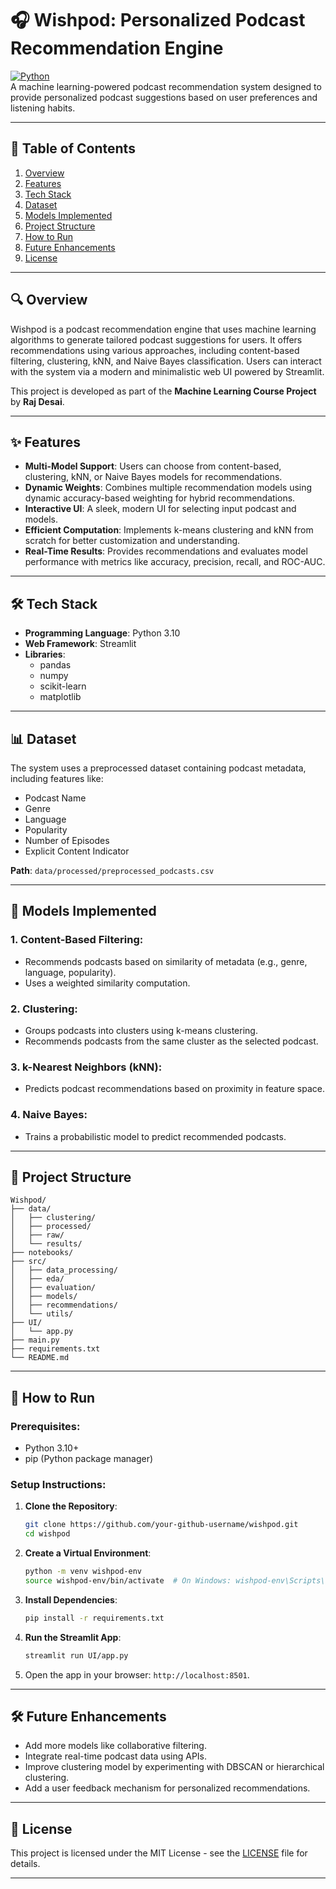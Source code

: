 # 🎧 Wishpod: Personalized Podcast Recommendation Engine

[![Python](https://img.shields.io/badge/Python-3.12-blue.svg)](https://www.python.org/)  
A machine learning-powered podcast recommendation system designed to provide personalized podcast suggestions based on user preferences and listening habits.

---

## 📖 Table of Contents

1. [Overview](#-overview)  
2. [Features](#-features)  
3. [Tech Stack](#-tech-stack)  
4. [Dataset](#-dataset)  
5. [Models Implemented](#-models-implemented)  
6. [Project Structure](#-project-structure)  
7. [How to Run](#-how-to-run)
8. [Future Enhancements](#-future-enhancements) 
9. [License](#-license)  

---

## 🔍 Overview

Wishpod is a podcast recommendation engine that uses machine learning algorithms to generate tailored podcast suggestions for users. It offers recommendations using various approaches, including content-based filtering, clustering, kNN, and Naive Bayes classification. Users can interact with the system via a modern and minimalistic web UI powered by Streamlit.

This project is developed as part of the **Machine Learning Course Project** by **Raj Desai**.

---

## ✨ Features

- **Multi-Model Support**: Users can choose from content-based, clustering, kNN, or Naive Bayes models for recommendations.
- **Dynamic Weights**: Combines multiple recommendation models using dynamic accuracy-based weighting for hybrid recommendations.
- **Interactive UI**: A sleek, modern UI for selecting input podcast and models.
- **Efficient Computation**: Implements k-means clustering and kNN from scratch for better customization and understanding.
- **Real-Time Results**: Provides recommendations and evaluates model performance with metrics like accuracy, precision, recall, and ROC-AUC.

---

## 🛠 Tech Stack

- **Programming Language**: Python 3.10
- **Web Framework**: Streamlit
- **Libraries**:
  - pandas
  - numpy
  - scikit-learn
  - matplotlib

---

## 📊 Dataset

The system uses a preprocessed dataset containing podcast metadata, including features like:
- Podcast Name
- Genre
- Language
- Popularity
- Number of Episodes
- Explicit Content Indicator

**Path**: `data/processed/preprocessed_podcasts.csv`

---

## 🧠 Models Implemented

### 1. **Content-Based Filtering**:
   - Recommends podcasts based on similarity of metadata (e.g., genre, language, popularity).
   - Uses a weighted similarity computation.

### 2. **Clustering**:
   - Groups podcasts into clusters using k-means clustering.
   - Recommends podcasts from the same cluster as the selected podcast.

### 3. **k-Nearest Neighbors (kNN)**:
   - Predicts podcast recommendations based on proximity in feature space.

### 4. **Naive Bayes**:
   - Trains a probabilistic model to predict recommended podcasts.

---

## 📂 Project Structure

```
Wishpod/
├── data/
│   ├── clustering/
│   ├── processed/
│   ├── raw/
│   └── results/
├── notebooks/
├── src/
│   ├── data_processing/
│   ├── eda/
│   ├── evaluation/
│   ├── models/
│   ├── recommendations/
│   └── utils/
├── UI/
│   └── app.py
├── main.py
├── requirements.txt
└── README.md
```

---

## 🚀 How to Run

### Prerequisites:
- Python 3.10+
- pip (Python package manager)

### Setup Instructions:

1. **Clone the Repository**:
   ```bash
   git clone https://github.com/your-github-username/wishpod.git
   cd wishpod
   ```

2. **Create a Virtual Environment**:
   ```bash
   python -m venv wishpod-env
   source wishpod-env/bin/activate  # On Windows: wishpod-env\Scripts\activate
   ```

3. **Install Dependencies**:
   ```bash
   pip install -r requirements.txt
   ```

4. **Run the Streamlit App**:
   ```bash
   streamlit run UI/app.py
   ```

5. Open the app in your browser: `http://localhost:8501`.

---

## 🛠 Future Enhancements

- Add more models like collaborative filtering.
- Integrate real-time podcast data using APIs.
- Improve clustering model by experimenting with DBSCAN or hierarchical clustering.
- Add a user feedback mechanism for personalized recommendations.

---

## 📜 License

This project is licensed under the MIT License - see the [LICENSE](LICENSE) file for details.

---
